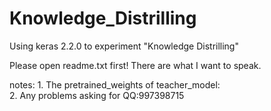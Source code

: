 # Knowledge_Distrilling
Using keras 2.2.0 to experiment "Knowledge Distrilling"

Please open readme.txt first!
There are what I want to speak.

notes: 1. The pretrained_weights of teacher_model:   
       2. Any problems asking for QQ:997398715
